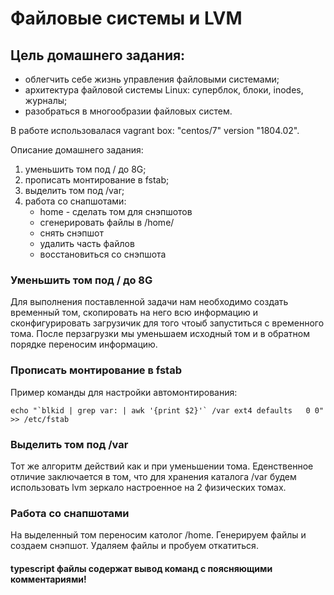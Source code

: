 # Файловые системы и LVM

## Цель домашнего задания:
 - облегчить себе жизнь управления файловыми системами;
 - архитектура файловой системы Linux: суперблок, блоки, inodes, журналы;
 - разобраться в многообразии файловых систем.

В работе использовалася vagrant box: "centos/7" version "1804.02".

Описание домашнего задания:
1) уменьшить том под / до 8G;
2) прописать монтирование в fstab;
3) выделить том под /var;
4) работа со снапшотами:
    - home - сделать том для снэпшотов
    - сгенерировать файлы в /home/
    - снять снэпшот
    - удалить часть файлов
    - восстановиться со снэпшота

### Уменьшить том под / до 8G
Для выполнения поставленной задачи нам необходимо создать временный том, скопировать на него всю информацию и сконфигурировать загрузичик для того чтоыб запуститься с временного тома. После перзагрузки мы уменьшаем исходный том и в обратном порядке переносим информацию.
### Прописать монтирование в fstab
Пример команды для настройки автомонтирования:

```echo "`blkid | grep var: | awk '{print $2}'` /var ext4 defaults  
 0 0" >> /etc/fstab```
### Выделить том под /var
Тот же алгоритм действий как и при уменьшении тома. Еденственное отличие заключается в том, что для хранения каталога /var будем использовать lvm зеркало настроенное на 2 физических томах.
### Работа со снапшотами
На выделенный том переносим католог /home. Генерируем файлы и создаем снэпшот. Удаляем файлы и пробуем откатиться.

#### typescript файлы содержат вывод команд с поясняющими комментариями!
